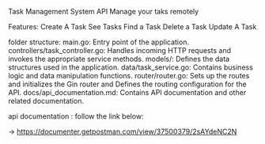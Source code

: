 Task Management System API 
Manage your taks remotely


Features:
Create A Task
See Tasks
Find a Task 
Delete a Task 
Update A Task

folder structure:
main.go: Entry point of the application.
controllers/task_controller.go: Handles incoming HTTP requests and invokes the appropriate service methods.
models/: Defines the data structures used in the application.
data/task_service.go: Contains business logic and data manipulation functions.
router/router.go: Sets up the routes and initializes the Gin router and Defines the routing configuration for the API.
docs/api_documentation.md: Contains API documentation and other related documentation.


api documentation : follow the link below:

-> https://documenter.getpostman.com/view/37500379/2sAYdeNC2N
